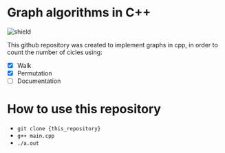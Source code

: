# Graph algorithms in C++

![shield](https://img.shields.io/badge/license-MIT-green)

This github repository was created to implement graphs in cpp, in order to count the number of cicles using:

- [x] Walk 
- [x] Permutation
- [ ] Documentation 

# How to use this repository

- ```git clone {this_repository}``` 
- ```g++ main.cpp```
- ```./a.out```
